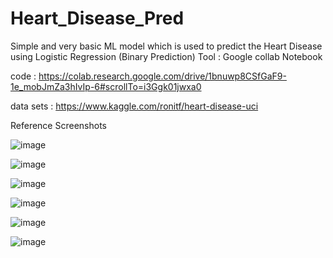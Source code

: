 # Heart_Disease_Pred

Simple and very basic ML model which is used to predict the Heart Disease using Logistic Regression (Binary Prediction)
Tool : Google collab Notebook

code : https://colab.research.google.com/drive/1bnuwp8CSfGaF9-1e_mobJmZa3hIvIp-6#scrollTo=i3Ggk01jwxa0

data sets : https://www.kaggle.com/ronitf/heart-disease-uci

Reference Screenshots

![image](https://user-images.githubusercontent.com/66254994/153897460-d17ebd28-3510-47b7-bb75-b6b8a58d82b9.png)

![image](https://user-images.githubusercontent.com/66254994/153897560-26602cfc-e27f-4047-aa84-7283632e2989.png)

![image](https://user-images.githubusercontent.com/66254994/153897690-540e3837-0af8-45e9-bff6-1575ae499114.png)

![image](https://user-images.githubusercontent.com/66254994/153897795-22a55c7d-fb25-4d4b-800c-89d4faf219f3.png)

![image](https://user-images.githubusercontent.com/66254994/153897929-59cc3459-6679-47a4-951b-0e283b58dfc8.png)

![image](https://user-images.githubusercontent.com/66254994/153898006-b9ae7c6a-dfe0-4694-8896-18f338c44e21.png)

